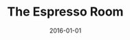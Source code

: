 ---
title:  "The Espresso Room" # Title goes here
date:   2016-01-01 # Date of post in format YYYY-MM-DD 
categories: shops # Either 'beans' or 'shops'
layout: post # always post

image: /the-espresso-room/latte1.jpg # /coffee.jpg is default

purchase-location: "The Espresso Room" # Shop name
purchase-address: "23 Southampton Row, London, WC1B 5HA" # Shop address

purchases:
- item: "" # What was purchase (i.e. a latte)  
  volume: "" # How many (i.e. 1)
  price: "" # How much 1 of the item costs without the £ sign (i.e. 3.50)
---